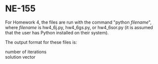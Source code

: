 # NE-155
For Homework 4, the files are run with the command "python *filename*", where *filename* is hw4\_6j.py,
hw4\_6gs.py, or hw4\_6sor.py (it is assumed that the user has Python installed on their system).

The output format for these files is:

number of iterations  
solution vector
